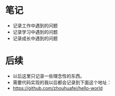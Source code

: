 # 笔记
* 记录工作中遇到的问题
* 记录学习中遇到的问题
* 记录成长中遇到的问题

# 后续
* 以后这里只记录一些理念性的东西。
* 需要代码实现的我以后都会记录到下面这个地址：
* https://github.com/zhouhuafei/hello-world
